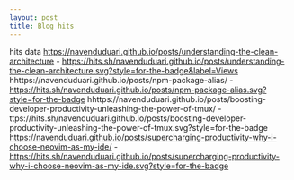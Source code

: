 ```yaml
---
layout: post
title: Blog hits
---
```

hits data
https://navenduduari.github.io/posts/understanding-the-clean-architecture - https://hits.sh/navenduduari.github.io/posts/understanding-the-clean-architecture.svg?style=for-the-badge&label=Views
hhttps://navenduduari.github.io/posts/npm-package-alias/ - https://hits.sh/navenduduari.github.io/posts/npm-package-alias.svg?style=for-the-badge
hhttps://navenduduari.github.io/posts/boosting-developer-productivity-unleashing-the-power-of-tmux/ - ttps://hits.sh/navenduduari.github.io/posts/boosting-developer-productivity-unleashing-the-power-of-tmux.svg?style=for-the-badge
https://navenduduari.github.io/posts/supercharging-productivity-why-i-choose-neovim-as-my-ide/ - https://hits.sh/navenduduari.github.io/posts/supercharging-productivity-why-i-choose-neovim-as-my-ide.svg?style=for-the-badge
